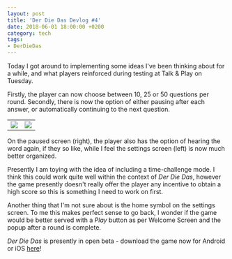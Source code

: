 ```yaml
---
layout: post
title: 'Der Die Das Devlog #4'
date: 2018-06-01 18:00:00 +0200
category: tech
tags:
- DerDieDas
---
```


Today I got around to implementing some ideas I've been thinking about for a while, and what players reinforced during testing at Talk & Play on Tuesday.

Firstly, the player can now choose between 10, 25 or 50 questions per round. Secondly, there is now the option of either pausing after each answer, or automatically continuing to the next question.

<table cellspacing="0" cellpadding="0">
  <tr>
    <td><img src="{{site.baseurl}}/assets/images/posts/2018/18-06-01/01.png" style="width:50% height:50%"></td>
    <td><img src="{{site.baseurl}}/assets/images/posts/2018/18-06-01/02.png" style="width:50% height:50%"></td>
  </tr>
</table>
<p></p>

On the paused screen (right), the player also has the option of hearing the word again, if they so like, while I feel the settings screen (left) is now much better organized.

Presently I am toying with the idea of including a time-challenge mode. I think this could work quite well within the context of *Der Die Das*, however the game presently doesn't really offer the player any incentive to obtain a high score so this is something I need to work on first.

Another thing that I'm not sure about is the home symbol on the settings screen. To me this makes perfect sense to go back, I wonder if the game would be better served with a *Play* button as per Welcome Screen and the popup after a round is complete.

*Der Die Das* is presently in open beta - download the game now for Android or iOS [here](http://defuncart.com/games/derdiedas)!
